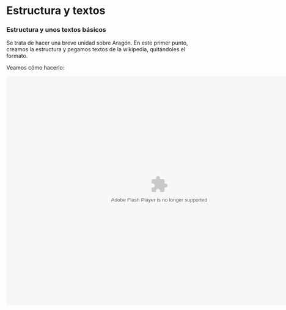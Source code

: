 
# Estructura y textos

### Estructura y unos textos básicos

Se trata de hacer una breve unidad sobre Aragón. En este primer punto, creamos la estructura y pegamos textos de la wikipedia, quitándoles el formato.

Veamos cómo hacerlo:

<object data="http://aularagon.catedu.es/materialesaularagon2013/herramelabor/tm1/01_mi_primera.swf" height="600" style="display: block; margin-left: auto; margin-right: auto;" type="application/x-shockwave-flash" width="800"><param name="src" value="http://aularagon.catedu.es/materialesaularagon2013/herramelabor/tm1/01_mi_primera.swf"/></object>

